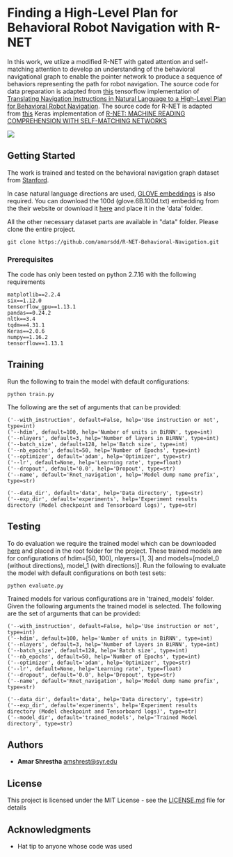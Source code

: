 # Finding a High-Level Plan for Behavioral Robot Navigation with R-NET

In this work, we utlize a modified R-NET with gated attention and 
self-matching attention to develop an understanding of the behavioral 
navigational graph to enable the pointer network to produce a sequence 
of behaviors representing the path for robot navigation. The source code 
for data preparation is adapted from [this](https://github.com/StanfordVL/behavioral_navigation_nlp) 
tensorflow implementation of 
[Translating Navigation Instructions in Natural Language to a High-Level Plan for Behavioral Robot Navigation](https://arxiv.org/abs/1810.00663).
The source code for R-NET is adapted from [this](https://github.com/YerevaNN/R-NET-in-Keras) 
Keras implementation of 
[R-NET: MACHINE READING COMPREHENSION WITH SELF-MATCHING NETWORKS](https://www.microsoft.com/en-us/research/wp-content/uploads/2017/05/r-net.pdf)

![](images/rnet.png)

## Getting Started

The work is trained and tested on the behavioral navigation graph dataset from [Stanford](http://follow-nav-directions.stanford.edu/).

In case natural language directions are used, [GLOVE embeddings](https://nlp.stanford.edu/projects/glove/) is also required. You can download the 100d (glove.6B.100d.txt) embedding from the their website or download it [here](https://drive.google.com/file/d/1c5RptKdcUSa7oIQdMS-MTGEw2ZaK0Cy1/view?usp=sharing) and place it in the 'data' folder.

All the other necessary dataset parts are available in "data" folder. Please clone the entire project.
```
git clone https://github.com/amarsdd/R-NET-Behavioral-Navigation.git
```

### Prerequisites

The code has only been tested on python 2.7.16 with the following requirements

```
matplotlib==2.2.4
six==1.12.0
tensorflow_gpu==1.13.1
pandas==0.24.2
nltk==3.4
tqdm==4.31.1
Keras==2.0.6
numpy==1.16.2
tensorflow==1.13.1
```


## Training

Run the following to train the model with default configurations:

```
python train.py
```
The following are the set of arguments that can be provided:
```
('--with_instruction', default=False, help='Use instruction or not', type=int)
('--hdim', default=100, help='Number of units in BiRNN', type=int)
('--nlayers', default=3, help='Number of layers in BiRNN', type=int)
('--batch_size', default=128, help='Batch size', type=int)
('--nb_epochs', default=50, help='Number of Epochs', type=int)
('--optimizer', default='adam', help='Optimizer', type=str)
('--lr', default=None, help='Learning rate', type=float)
('--dropout', default='0.0', help='Dropout', type=str)
('--name', default='Rnet_navigation', help='Model dump name prefix', type=str)

('--data_dir', default='data', help='Data directory', type=str)
('--exp_dir', default='experiments', help='Experiment results directory (Model checkpoint and Tensorboard logs)', type=str)

```


## Testing

To do evaluation we require the trained model which can be downloaded [here](https://drive.google.com/file/d/1zkpysXHJrbPRNmGE8QbLinYrM-2x6PQj/view?usp=sharing) and placed in the root folder for the project. These trained models are for configurations of hdim=[50, 100], nlayers=[1, 3] and models=[model_0 (without directions), model_1 (with directions)].
Run the following to evaluate the model with default configurations on both
test sets:

```
python evaluate.py
```
Trained models for various configurations are in 'trained_models' folder. Given
the following arguments the trained model is selected.
The following are the set of arguments that can be provided:

```
('--with_instruction', default=False, help='Use instruction or not', type=int)
('--hdim', default=100, help='Number of units in BiRNN', type=int)
('--nlayers', default=3, help='Number of layers in BiRNN', type=int)
('--batch_size', default=128, help='Batch size', type=int)
('--nb_epochs', default=50, help='Number of Epochs', type=int)
('--optimizer', default='adam', help='Optimizer', type=str)
('--lr', default=None, help='Learning rate', type=float)
('--dropout', default='0.0', help='Dropout', type=str)
('--name', default='Rnet_navigation', help='Model dump name prefix', type=str)

('--data_dir', default='data', help='Data directory', type=str)
('--exp_dir', default='experiments', help='Experiment results directory (Model checkpoint and Tensorboard logs)', type=str)
('--model_dir', default='trained_models', help='Trained Model directory', type=str)
```



## Authors

* **Amar Shrestha**  amshrest@syr.edu


## License

This project is licensed under the MIT License - see the [LICENSE.md](LICENSE.md) file for details

## Acknowledgments

* Hat tip to anyone whose code was used

